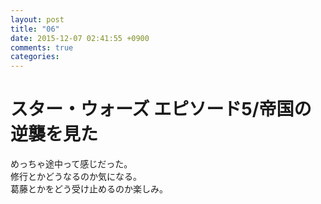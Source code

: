 ```yaml
---
layout: post
title: "06"
date: 2015-12-07 02:41:55 +0900
comments: true
categories: 
---
```


スター・ウォーズ エピソード5/帝国の逆襲を見た
===
めっちゃ途中って感じだった。  
修行とかどうなるのか気になる。  
葛藤とかをどう受け止めるのか楽しみ。
